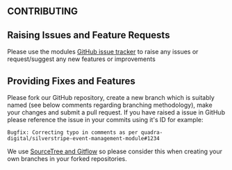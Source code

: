 ## CONTRIBUTING

## Raising Issues and Feature Requests
Please use the modules [GitHub issue tracker](https://github.com/Quadra-Digital/silverstripe-mailchimp-module/issues) to raise any issues or request/suggest any new features or improvements

## Providing Fixes and Features
Please fork our GitHub repository, create a new branch which is suitably named (see below comments regarding branching methodology), make your changes and submit a pull request. If you have raised a issue in GitHub please reference the issue in your commits using it's ID for example:
```
Bugfix: Correcting typo in comments as per quadra-digital/silverstripe-event-management-module#1234
```

We use [SourceTree and Gitflow](https://blog.sourcetreeapp.com/2012/08/01/smart-branching-with-sourcetree-and-git-flow/) so please consider this when creating your own branches in your forked repositories.